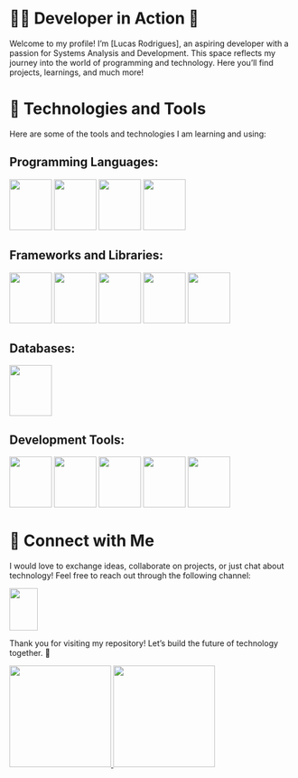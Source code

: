 
# 👩‍💻 Developer in Action 🚀


Welcome to my profile! I’m [Lucas Rodrigues], an aspiring developer with a passion for Systems Analysis and Development. This space reflects my journey into the world of programming and technology. Here you’ll find projects, learnings, and much more!

# 🔧 Technologies and Tools

Here are some of the tools and technologies I am learning and using:

## Programming Languages:       
   
<img src="https://cdn.jsdelivr.net/gh/devicons/devicon@latest/icons/java/java-original.svg" width="75" height="90"/>  <img src="https://cdn.jsdelivr.net/gh/devicons/devicon@latest/icons/javascript/javascript-original.svg" width="75" height="90" /> <img src="https://cdn.jsdelivr.net/gh/devicons/devicon@latest/icons/python/python-original.svg" width="75" height="90" />  <img src="https://cdn.jsdelivr.net/gh/devicons/devicon@latest/icons/swift/swift-original.svg" width="75" height="90" />
## Frameworks and Libraries:

<img src="https://cdn.jsdelivr.net/gh/devicons/devicon@latest/icons/react/react-original.svg" width="75" height="90"/> <img src="https://cdn.jsdelivr.net/gh/devicons/devicon@latest/icons/nodejs/nodejs-original.svg" width="75" height="90"/> <img src="https://cdn.jsdelivr.net/gh/devicons/devicon@latest/icons/html5/html5-original.svg" width="75" height="90"/>  <img src="https://cdn.jsdelivr.net/gh/devicons/devicon@latest/icons/css3/css3-original.svg" width="75" height="90"/>  <img src="https://cdn.jsdelivr.net/gh/devicons/devicon@latest/icons/bootstrap/bootstrap-original.svg" width="75" height="90"/>       
        
## Databases: 

 <img src="https://cdn.jsdelivr.net/gh/devicons/devicon@latest/icons/mysql/mysql-original.svg" width="75" height="90"/>
          
## Development Tools:

 <img src="https://cdn.jsdelivr.net/gh/devicons/devicon@latest/icons/git/git-original.svg" width="75" height="90"/> <img src="https://cdn.jsdelivr.net/gh/devicons/devicon@latest/icons/github/github-original.svg" width="75" height="90"/>  <img src="https://cdn.jsdelivr.net/gh/devicons/devicon@latest/icons/vscode/vscode-original.svg" width="75" height="90"/> <img src="https://cdn.jsdelivr.net/gh/devicons/devicon@latest/icons/intellij/intellij-original.svg" width="75" height="90" /> <img src="https://cdn.jsdelivr.net/gh/devicons/devicon@latest/icons/xcode/xcode-original.svg" width="75" height="90"/>        


# 🌟 Connect with Me
I would love to exchange ideas, collaborate on projects, or just chat about technology! Feel free to reach out through the following channel:

[<img src="https://cdn.jsdelivr.net/gh/devicons/devicon@latest/icons/linkedin/linkedin-original.svg" width="50" height="75"/>](https://www.linkedin.com/in/lucas-rodrigues-393768241/)

          

Thank you for visiting my repository! Let’s build the future of technology together. 🚀

<div>
<a href="https://github.com/lucas997mogo">
<img loading="lazy" height="180em" src="https://github-readme-stats.vercel.app/api/top-langs/?username=lucas997mogo&layout=compact&langs_count=7&theme=dracula"/>
<img loading="lazy" height="180em" src="https://github-readme-stats.vercel.app/api?username=lucas997mogo&show_icons=true&theme=dracula&include_all_commits=true&count_private=true"/>
</div>
